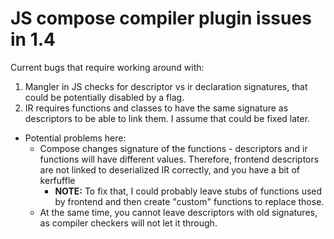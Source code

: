 # JS compose compiler plugin issues in 1.4

Current bugs that require working around with:
1. Mangler in JS checks for descriptor vs ir declaration signatures, that could be
  potentially disabled by a flag.
2. IR requires functions and classes to have the same signature as descriptors to be able to link them. I assume that could be fixed later.
 
 
- Potential problems here:
  - Compose changes signature of the functions - descriptors and ir functions will have different values. Therefore, frontend descriptors are not linked to deserialized IR correctly, and you have a bit of kerfuffle
    - **NOTE:** To fix that, I could probably leave stubs of functions used by frontend and then create "custom" functions to replace those.
  - At the same time, you cannot leave descriptors with old signatures, as compiler checkers will not let it through.

